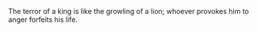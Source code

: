 The terror of a king is like the growling of a lion; whoever provokes him to anger forfeits his life.
